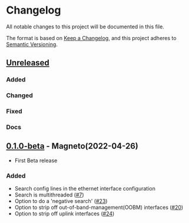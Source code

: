 # Changelog

All notable changes to this project will be documented in this file.

The format is based on [Keep a Changelog](https://keepachangelog.com/en/1.0.0/),
and this project adheres to [Semantic Versioning](https://semver.org/spec/v2.0.0.html).

## [Unreleased]
### Added

### Changed

### Fixed

### Docs



## [0.1.0-beta] - Magneto(2022-04-26)
- First Beta release

### Added
- Search config lines in the ethernet interface configuration
- Search is multithreaded ([#7](https://github.com/Bofrostmann07/network-toolkit/issues/7))
- Option to do a 'negative search' ([#23](https://github.com/Bofrostmann07/network-toolkit/issues/23))
- Option to strip off out-of-band-management(OOBM) interfaces ([#20](https://github.com/Bofrostmann07/network-toolkit/issues/20))
- Option to strip off uplink interfaces ([#24](https://github.com/Bofrostmann07/network-toolkit/issues/24))



[Unreleased]: https://github.com/Bofrostmann07/network-toolkit/compare/v0.1.0-beta...HEAD
[0.1.0-beta]: https://github.com/Bofrostmann07/network-toolkit/releases/tag/v0.1.0-beta
